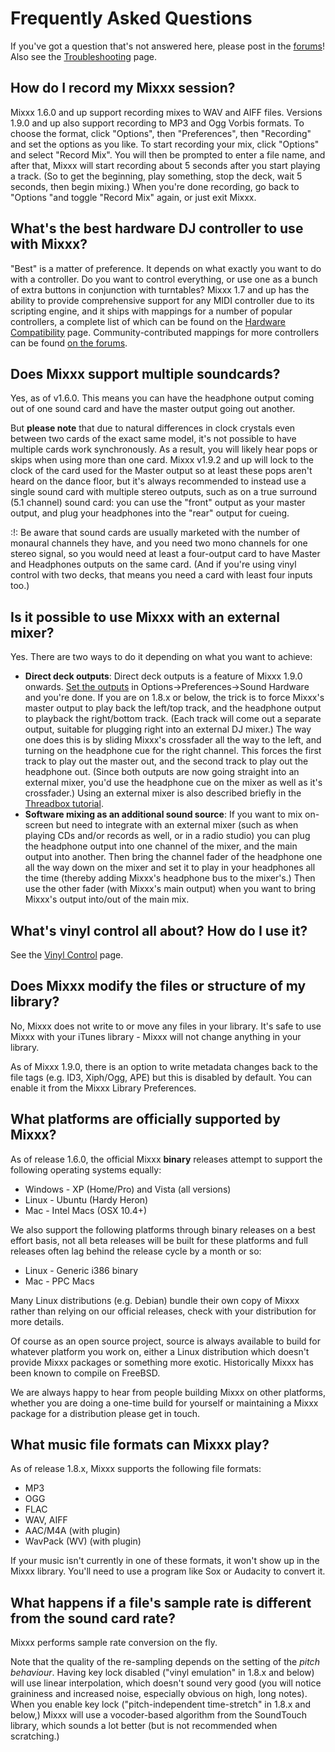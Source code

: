 # Frequently Asked Questions

If you've got a question that's not answered here, please post in the
[forums](http://www.mixxx.org/forums)\! Also see the
[Troubleshooting](Troubleshooting) page.

## How do I record my Mixxx session?

Mixxx 1.6.0 and up support recording mixes to WAV and AIFF files.
Versions 1.9.0 and up also support recording to MP3 and Ogg Vorbis
formats. To choose the format, click "Options", then "Preferences", then
"Recording" and set the options as you like. To start recording your
mix, click "Options" and select "Record Mix". You will then be prompted
to enter a file name, and after that, Mixxx will start recording about 5
seconds after you start playing a track. (So to get the beginning, play
something, stop the deck, wait 5 seconds, then begin mixing.) When
you're done recording, go back to "Options "and toggle "Record Mix"
again, or just exit Mixxx.

## What's the best hardware DJ controller to use with Mixxx?

"Best" is a matter of preference. It depends on what exactly you want to
do with a controller. Do you want to control everything, or use one as a
bunch of extra buttons in conjunction with turntables? Mixxx 1.7 and up
has the ability to provide comprehensive support for any MIDI controller
due to its scripting engine, and it ships with mappings for a number of
popular controllers, a complete list of which can be found on the
[Hardware Compatibility](Hardware%20Compatibility) page.
Community-contributed mappings for more controllers can be found [on the
forums](http://mixxx.org/forums/viewforum.php?f=7).

## Does Mixxx support multiple soundcards?

Yes, as of v1.6.0. This means you can have the headphone output coming
out of one sound card and have the master output going out another.

But **please note** that due to natural differences in clock crystals
even between two cards of the exact same model, it's not possible to
have multiple cards work synchronously. As a result, you will likely
hear pops or skips when using more than one card. Mixxx v1.9.2 and up
will lock to the clock of the card used for the Master output so at
least these pops aren't heard on the dance floor, but it's always
recommended to instead use a single sound card with multiple stereo
outputs, such as on a true surround (5.1 channel) sound card: you can
use the "front" output as your master output, and plug your headphones
into the "rear" output for cueing.

:\!: Be aware that sound cards are usually marketed with the number of
<span class="underline">monaural</span> channels they have, and you need
two mono channels for one stereo signal, so you would need at least a
four-output card to have Master and Headphones outputs on the same card.
(And if you're using vinyl control with two decks, that means you need a
card with least four inputs too.)

## Is it possible to use Mixxx with an external mixer?

Yes. There are two ways to do it depending on what you want to achieve:

  - **Direct deck outputs**: Direct deck outputs is a feature of Mixxx
    1.9.0 onwards. [Set the outputs](manual#external_mixer_mode) in
    Options-\>Preferences-\>Sound Hardware and you're done. If you are
    on 1.8.x or below, the trick is to force Mixxx's master output to
    play back the left/top track, and the headphone output to playback
    the right/bottom track. (Each track will come out a separate output,
    suitable for plugging right into an external DJ mixer.) The way one
    does this is by sliding Mixxx's crossfader all the way to the left,
    and turning on the headphone cue for the right channel. This forces
    the first track to play out the master out, and the second track to
    play out the headphone out. (Since both outputs are now going
    straight into an external mixer, you'd use the headphone cue on the
    mixer as well as it's crossfader.) Using an external mixer is also
    described briefly in the [Threadbox
    tutorial](http://mixxx.sourceforge.net/wiki/index.php/Threadbox_Tutorial#Using_an_External_Mixer_or_MIDI_Device).
  - **Software mixing as an additional sound source**: If you want to
    mix on-screen but need to integrate with an external mixer (such as
    when playing CDs and/or records as well, or in a radio studio) you
    can plug the headphone output into one channel of the mixer, and the
    main output into another. Then bring the channel fader of the
    headphone one all the way down on the mixer and set it to play in
    your headphones all the time (thereby adding Mixxx's headphone bus
    to the mixer's.) Then use the other fader (with Mixxx's main output)
    when you want to bring Mixxx's output into/out of the main mix.

## What's vinyl control all about? How do I use it?

See the [Vinyl Control](Vinyl%20Control) page.

## Does Mixxx modify the files or structure of my library?

No, Mixxx does not write to or move any files in your library. It's safe
to use Mixxx with your iTunes library - Mixxx will not change anything
in your library.

As of Mixxx 1.9.0, there is an option to write metadata changes back to
the file tags (e.g. ID3, Xiph/Ogg, APE) but this is disabled by default.
You can enable it from the Mixxx Library Preferences.

## What platforms are officially supported by Mixxx?

As of release 1.6.0, the official Mixxx **binary** releases attempt to
support the following operating systems equally:

  - Windows - XP (Home/Pro) and Vista (all versions)
  - Linux - Ubuntu (Hardy Heron)
  - Mac - Intel Macs (OSX 10.4+)

We also support the following platforms through binary releases on a
best effort basis, not all beta releases will be built for these
platforms and full releases often lag behind the release cycle by a
month or so:

  - Linux - Generic i386 binary
  - Mac - PPC Macs

Many Linux distributions (e.g. Debian) bundle their own copy of Mixxx
rather than relying on our official releases, check with your
distribution for more details.

Of course as an open source project, source is always available to build
for whatever platform you work on, either a Linux distribution which
doesn't provide Mixxx packages or something more exotic. Historically
Mixxx has been known to compile on FreeBSD.

We are always happy to hear from people building Mixxx on other
platforms, whether you are doing a one-time build for yourself or
maintaining a Mixxx package for a distribution please get in touch.

## What music file formats can Mixxx play?

As of release 1.8.x, Mixxx supports the following file formats:

  - MP3
  - OGG
  - FLAC
  - WAV, AIFF
  - AAC/M4A (with plugin)
  - WavPack (WV) (with plugin)

If your music isn't currently in one of these formats, it won't show up
in the Mixxx library. You'll need to use a program like Sox or Audacity
to convert it.

## What happens if a file's sample rate is different from the sound card rate?

Mixxx performs sample rate conversion on the fly.

Note that the quality of the re-sampling depends on the setting of the
*pitch behaviour*. Having key lock disabled ("vinyl emulation" in 1.8.x
and below) will use linear interpolation, which doesn't sound very good
(you will notice graininess and increased noise, especially obvious on
high, long notes). When you enable key lock ("pitch-independent
time-stretch" in 1.8.x and below,) Mixxx will use a vocoder-based
algorithm from the SoundTouch library, which sounds a lot better (but is
not recommended when scratching.)
